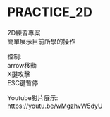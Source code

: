 # PRACTICE_2D
2D練習專案  
簡單展示目前所學的操作  

控制:  
arrow移動  
X鍵攻擊  
ESC鍵暫停  

Youtube影片展示:  
<https://youtu.be/wMgzhvW5dyU>

